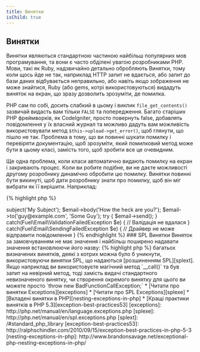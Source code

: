 ```yaml
---
title: Винятки
isChild: true
---
```


## Винятки

Винятки являються стандартною частиною найбільш популярних мов програмування, та вони є часто обділені увагою розробниками PHP. Мови, такі як Ruby, надзвичайно детально обробляють Винятки, тому коли щось йде не так, наприклад HTTP запит не вдається, або запит до бази даних відбувається неправильно, або навіть якщо зображення не може знайтися, Ruby (або gems, котрі використовуються) видадуть виняток на екран, що зразу дозволить зрозуміти, де помилка.

PHP сам по собі, досить слабкий в цьому і виклик `file_get_contents()` зазвичай видасть вам тільки `FALSE` та попередження. Багато старіших PHP фреймворків, як CodeIgniter, просто повернуть false, добавлять повідомлення у їх власний журнал та можливо дадуть вам можливість використовувати метод `$this->upload->get_error()`, щоб глянути, що пішло не так. Проблема в тому, що ви повинні шукати помилку і перевіряти документацію, щоб зрозуміти, який помилковий метод може бути в цьому класі, замість того, щоб зробити все це очевидним.

Ще одна проблема, коли класи автоматично видають помилку на екран і закривають процес. Коли ви робите подібне, ви не даєте можливості другому розробнику динамічно обробити цю помилку. Винятки повинні бути викинуті, щоб дати розробнику знати про помилку, щоб він міг вибрати як її вирішити. Наприклад:

{% highlight php %}
<?php
$email = new Fuel\Email;
$email->subject('My Subject');
$email->body('How the heck are you?');
$email->to('guy@example.com', 'Some Guy');

try
{
    $email->send();
}
catch(Fuel\Email\ValidationFailedException $e)
{
    // Валідація не вдалася
}
catch(Fuel\Email\SendingFailedException $e)
{
    // Драйвер не може відправити повідомлення
}
{% endhighlight %}

### SPL Винятки

Виняток за замовчуванням не має значення і найбільш поширено надавати значення встановлюючи його назву:

{% highlight php %}
<?php
class ValidationException extends Exception {}
{% endhighlight %}

Це означає, що ви можете добавити кілька блоків відлову і обробки різних винятків по різному. Це може призвести до створення <em>багатьох</em> визначених винятків, деякі з котрих можна було б уникнути, використовуючи винятки SPL, що надаються [розшиненням SPL][splext]. 

Якщо наприклад ви використовуєте магічний метод `__call()` та був запит на невірний метод, тоді замість видачі стандартного невизначеного винятку, чи створення окремого винятку для цього ви можете просто `throw new BadFunctionCallException;`

* [Читати про винятки Exceptions][exceptions]
* [Читати про SPL Exceptions][splexe]
* [Вкладені винятки в PHP][nesting-exceptions-in-php]
* [Кращі практики винятків в PHP 5.3][exception-best-practices53]

[exceptions]: http://php.net/manual/en/language.exceptions.php
[splexe]: http://php.net/manual/en/spl.exceptions.php
[splext]: /#standard_php_library
[exception-best-practices53]: http://ralphschindler.com/2010/09/15/exception-best-practices-in-php-5-3
[nesting-exceptions-in-php]: http://www.brandonsavage.net/exceptional-php-nesting-exceptions-in-php/

